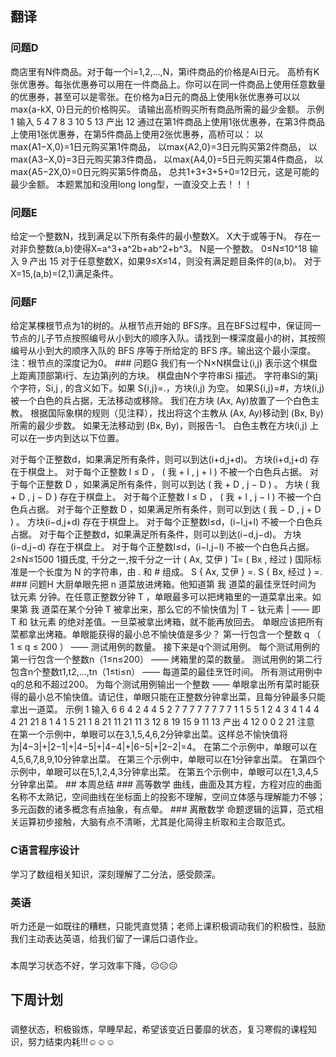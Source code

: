 ## 翻译
### 问题D
商店里有N件商品。对于每一个i=1,2,…,N，第i件商品的价格是Ai日元。
高桥有K张优惠券。每张优惠券可以用在一件商品上。你可以在同一件商品上使用任意数量的优惠券，甚至可以是零张。在价格为a日元的商品上使用k张优惠券可以以max{a-kX, 0}日元的价格购买。
请输出高桥购买所有商品所需的最少金额。
示例 1
输入
5 4 7
8 3 10 5 13
产出
12
通过在第1件商品上使用1张优惠券，在第3件商品上使用1张优惠券，在第5件商品上使用2张优惠券，高桥可以：
以max{A1−X,0}=1日元购买第1件商品，
以max{A2,0}=3日元购买第2件商品，
以max{A3−X,0}=3日元购买第3件商品，
以max{A4,0}=5日元购买第4件商品，
以max{A5−2X,0}=0日元购买第5件商品，
总共1+3+3+5+0=12日元，这是可能的最少金额。
本题累加和没用long long型，一直没交上去！！！
### 问题E
给定一个整数N，找到满足以下所有条件的最小整数X。
X大于或等于N。
存在一对非负整数(a,b)使得X=a^3+a^2b+ab^2+b^3。
N是一个整数。
0≤N≤10^18
输入
9
产出
15
对于任意整数X，如果9≤X≤14，则没有满足题目条件的(a,b)。
对于X=15,(a,b)=(2,1)满足条件。
### 问题F
给定某棵根节点为1的树的。从根节点开始的 BFS序。且在BFS过程中，保证同一节点的儿子节点按照编号从小到大的顺序入队。请找到一棵深度最小的树，其按照编号从小到大的顺序入队的 BFS 序等于所给定的 BFS 序。输出这个最小深度。
注：根节点的深度记为0。
    ### 问题G
我们有一个N×N棋盘让(i,j) 表示这个棋盘上距离顶部第i行、左边第j列的方块。
棋盘由N个字符串Si 描述。
字符串Si的第j个字符，Si,j , 的含义如下。如果 S{i,j}=.，方块(i,j) 为空。
如果S{i,j}=#，方块(i,j) 被一个白色的兵占据，无法移动或移除。
我们在方块 (Ax, Ay)放置了一个白色主教。
根据国际象棋的规则（见注释），找出将这个主教从 (Ax, Ay)移动到 (Bx, By)所需的最少步数。
如果无法移动到 (Bx, By)，则报告-1。
白色主教在方块(i,j) 上可以在一步内到达以下位置。

对于每个正整数d，如果满足所有条件，则可以到达(i+d,j+d)。
方块(i+d,j+d) 存在于棋盘上。
对于每个正整数 l ≤ D ， ( 我 + l , j + l ) 不被一个白色兵占据。
对于每个正整数 D ，如果满足所有条件，则可以到达 ( 我 + D , j − D ) 。
方块 ( 我 + D , j − D ) 存在于棋盘上。
对于每个正整数 l ≤ D ， ( 我 + l , j − l ) 不被一个白色兵占据。
对于每个正整数 D ，如果满足所有条件，则可以到达 ( 我 − D , j + D ) 。
方块(i−d,j+d) 存在于棋盘上。
对于每个正整数l≤d，(i−l,j+l) 不被一个白色兵占据。
对于每个正整数d，如果满足所有条件，则可以到达(i−d,j−d)。
方块(i−d,j−d) 存在于棋盘上。
对于每个正整数l≤d，(i−l,j−l) 不被一个白色兵占据。
2≤N≤1500
1摄氏度,
千分之一,按千分之一计
( Ax, 艾伊 ) = ( Bx , 经过 )
国际标准是一个长度为 N 的字符串，由 . 和 # 组成。
S { Ax, 艾伊 } =.
S { Bx, 经过 } =.
    ### 问题H
大厨单眼先把 n 道菜放进烤箱。他知道第 我 道菜的最佳烹饪时间为 钛元素 分钟。在任意正整数分钟 T ，单眼最多可以把烤箱里的一道菜拿出来。如果第 我 道菜在某个分钟 T 被拿出来，那么它的不愉快值为| T − 钛元素 | —— 即 T 和 钛元素 的绝对差值。一旦菜被拿出烤箱，就不能再放回去。
单眼应该把所有菜都拿出烤箱。单眼能获得的最小总不愉快值是多少？
第一行包含一个整数 q （ 1 ≤ q ≤ 200 ） —— 测试用例的数量。
接下来是q个测试用例。
每个测试用例的第一行包含一个整数n（1≤n≤200） —— 烤箱里的菜的数量。
测试用例的第二行包含n个整数t1,t2,…,tn（1≤ti≤n） —— 每道菜的最佳烹饪时间。
所有测试用例中q的总和不超过200。
为每个测试用例输出一个整数 —— 单眼拿出所有菜时能获得的最小总不愉快值。请记住，单眼只能在正整数分钟拿出菜，且每分钟最多只能拿出一道菜。
示例 1
输入
6
6
4 2 4 4 5 2
7
7 7 7 7 7 7 7
1
1
5
5 1 2 4 3
4
1 4 4 4
21
21 8 1 4 1 5 21 1 8 21 11 21 11 3 12 8 19 15 9 11 13
产出
4
12
0
0
2
21
注意
在第一个示例中，单眼可以在3,1,5,4,6,2分钟拿出菜。这样总不愉快值将为|4−3|+|2−1|+|4−5|+|4−4|+|6−5|+|2−2|=4。
在第二个示例中，单眼可以在4,5,6,7,8,9,10分钟拿出菜。
在第三个示例中，单眼可以在1分钟拿出菜。
在第四个示例中，单眼可以在5,1,2,4,3分钟拿出菜。
在第五个示例中，单眼可以在1,3,4,5分钟拿出菜。
    ## 本周总结
    ### 高等数学
曲线，曲面及其方程，方程对应的曲面名称不太熟记，空间曲线在坐标面上的投影不理解，空间立体感与理解能力不够；多元函数的诸多概念有点抽象，有点晕。
    ### 离散数学
命题逻辑的运算，范式相关运算初步接触，大脑有点不清晰，尤其是化简得主析取和主合取范式。
   ### C语言程序设计
学习了数组相关知识，深刻理解了二分法，感受颇深。
  ### 英语
听力还是一如既往的糟糕，只能凭直觉猜；老师上课积极调动我们的积极性，鼓励我们主动表达英语，给我们留了一课后口语作业。
###
本周学习状态不好，学习效率下降，☹☹☹
 ## 下周计划
###
调整状态，积极锻炼，早睡早起，希望该变近日萎靡的状态，复习寒假的课程知识，努力结束内耗!!!☺☺☺
